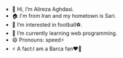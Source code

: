 - 👋 Hi, I’m Alireza Aghdasi.
- 🏠 I'm from Iran and my hometown is Sari.
- 👀 I’m interested in football⚽.
- 🌱 I’m currently learning web programming.
- 😄 Pronouns: speed⚡
- ⚡ A fact:I am a Barca fan❤️💙 

<!---
AlirezaAghdasi83/AlirezaAghdasi83 is a ✨ special ✨ repository because its `README.md` (this file) appears on your GitHub profile.
You can click the Preview link to take a look at your changes.
--->
